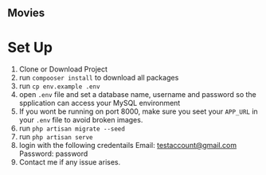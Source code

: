 ## Movies

# Set Up

1. Clone or Download Project
2. run `compooser install` to download all packages
3. run `cp env.example .env`
4. open `.env` file and set a database name, username and password so the spplication can access your MySQL environment
5. If you wont be running on port 8000, make sure you  seet your `APP_URL` in your `.env` file to avoid broken images.
6. run `php artisan migrate --seed` 
7. run `php artisan serve`
8. login with the following credentails Email: testaccount@gmail.com Password: password
9. Contact me if any issue arises.
